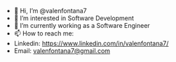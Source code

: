 - 👋 Hi, I’m @valenfontana7
- 👀 I’m interested in Software Development
- 🌱 I’m currently working as a Software Engineer
- 📫 How to reach me: 
- Linkedin: https://www.linkedin.com/in/valenfontana7/
- Email: valenfontana7@gmail.com

<!---
valenfontana7/valenfontana7 is a ✨ special ✨ repository because its `README.md` (this file) appears on your GitHub profile.
You can click the Preview link to take a look at your changes.
--->
